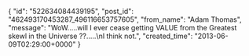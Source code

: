  {
   "id": "522634084439195",
   "post_id": "462493170453287_496116653757605",
   "from_name": "Adam Thomas",
   "message": "WoW.....will I ever cease getting VALUE from the Greatest skewl in the Universe ??.....\nI think not.",
   "created_time": "2013-06-09T02:29:00+0000"
 }
